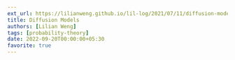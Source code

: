 ```yaml
---
ext_url: https://lilianweng.github.io/lil-log/2021/07/11/diffusion-models.html
title: Diffusion Models
authors: [Lilian Weng]
tags: [probability-theory]
date: 2022-09-20T00:00:00+05:30
favorite: true
---
```

